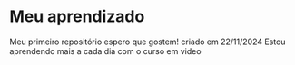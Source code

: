 # Meu aprendizado
 Meu primeiro repositório
 espero que gostem!
 criado em 22/11/2024
 Estou aprendendo mais a cada dia com o curso em video
 
 